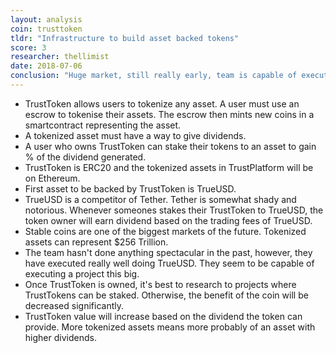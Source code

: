 ```yaml
---
layout: analysis
coin: trusttoken
tldr: "Infrastructure to build asset backed tokens"
score: 3
researcher: thellimist
date: 2018-07-06
conclusion: "Huge market, still really early, team is capable of executing. Lots of potential"
---
```


- TrustToken allows users to tokenize any asset. A user must use an escrow to
  tokenise their assets. The escrow then mints new coins in a smartcontract
  representing the asset.
- A tokenized asset must have a way to give dividends.
- A user who owns TrustToken can stake their tokens to an asset to gain % of the
  dividend generated.
- TrustToken is ERC20 and the tokenized assets in TrustPlatform will be on
  Ethereum.
- First asset to be backed by TrustToken is TrueUSD.
- TrueUSD is a competitor of Tether. Tether is somewhat shady and notorious.
  Whenever someones stakes their TrustToken to TrueUSD, the token owner will
  earn dividend based on the trading fees of TrueUSD.
- Stable coins are one of the biggest markets of the future. Tokenized assets
  can represent $256 Trillion.
- The team hasn't done anything spectacular in the past, however, they have
  executed really well doing TrueUSD. They seem to be capable of executing a
  project this big.
- Once TrustToken is owned, it's best to research to projects where TrustTokens
  can be staked. Otherwise, the benefit of the coin will be decreased
  significantly.
- TrustToken value will increase based on the dividend the token can provide.
  More tokenized assets means more probably of an asset with higher dividends.
